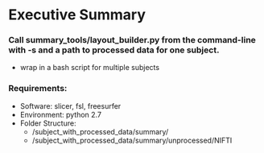 # Executive Summary
### Call summary_tools/layout_builder.py from the command-line with -s and a path to processed data for one subject.
- wrap in a bash script for multiple subjects

### Requirements: 
- Software: slicer, fsl, freesurfer
- Environment: python 2.7
- Folder Structure: 
  - /subject_with_processed_data/summary/
  - /subject_with_processed_data/summary/unprocessed/NIFTI
